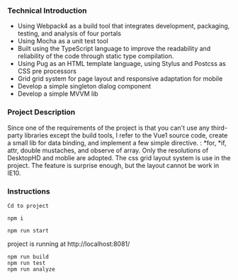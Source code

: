 
### Technical Introduction

- Using Webpack4 as a build tool that integrates development, packaging, testing, and analysis of four portals
- Using Mocha as a unit test tool
- Built using the TypeScript language to improve the readability and reliability of the code through static type compilation.
- Using Pug as an HTML template language, using Stylus and Postcss as CSS pre processors
- Grid grid system for page layout and responsive adaptation for mobile
- Develop a simple singleton dialog component
- Develop a simple MVVM lib


### Project Description

Since one of the requirements of the project is that you can't use any third-party libraries except the build tools, I refer to the Vue1 source code, create a small lib for data binding, and implement a few simple directive. : *for, *if, attr, double mustaches, and observe of array.
Only the resolutions of DesktopHD and moblie are adopted. The css grid layout system is use in the project. The feature is surprise enough, but the layout cannot be work in IE10.

### Instructions

```
Cd to project

npm i

npm run start
```
project is running at http://localhost:8081/
```
npm run build
npm run test
npm run analyze
```